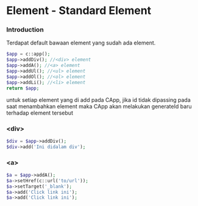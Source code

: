 # Element - Standard Element
### Introduction

Terdapat default bawaan element yang sudah ada element.
```php
$app = c::app();
$app->addDiv(); //<div> element
$app->addA(); //<a> element
$app->addUl(); //<ul> element
$app->addOl(); //<ol> element
$app->addLi(); //<li> element
return $app;
```

untuk setiap element yang di add pada CApp, jika id tidak dipassing pada saat menambahkan element maka CApp akan melakukan generateId baru terhadap element tersebut


### &lt;div&gt;
```php
$div = $app->addDiv();
$div->add('Ini didalam div');
```

### &lt;a&gt;
```php
$a = $app->addA();
$a->setHref(c::url('to/url'));
$a->setTarget('_blank');
$a->add('Click link ini');
$a->add('Click link ini');
```
